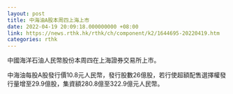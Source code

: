 ```yaml
---
layout: post
title: 中海油A股本周四上海上市
date: 2022-04-19 20:09:18.000000000 +08:00
link: https://news.rthk.hk/rthk/ch/component/k2/1644695-20220419.htm
categories: rthk
---
```


中國海洋石油人民幣股份本周四在上海證券交易所上市。

中海油每股A股發行價10.8元人民幣，發行股數26億股，若行使超額配售選擇權發行量增至29.9億股，集資額280.8億至322.9億元人民幣。
